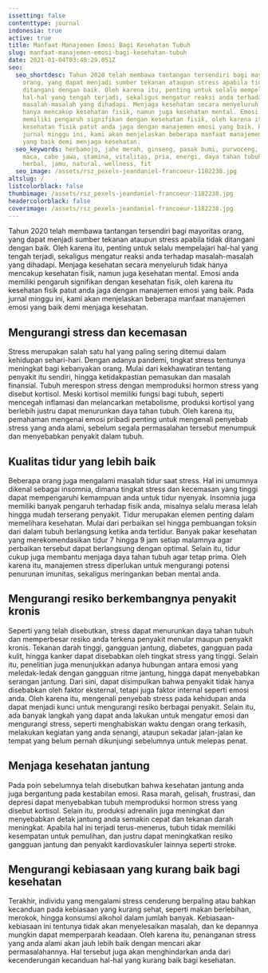```yaml
---
issetting: false
contenttype: journal
indonesia: true
active: true
title: Manfaat Manajemen Emosi Bagi Kesehatan Tubuh
slug: manfaat-manajemen-emosi-bagi-kesehatan-tubuh
date: 2021-01-04T03:40:29.051Z
seo:
  seo_shortdesc: Tahun 2020 telah membawa tantangan tersendiri bagi mayoritas
    orang, yang dapat menjadi sumber tekanan ataupun stress apabila tidak
    ditangani dengan baik. Oleh karena itu, penting untuk selalu mempelajari
    hal-hal yang tengah terjadi, sekaligus mengatur reaksi anda terhadap
    masalah-masalah yang dihadapi. Menjaga kesehatan secara menyeluruh tidak
    hanya mencakup kesehatan fisik, namun juga kesehatan mental. Emosi anda
    memiliki pengaruh signifikan dengan kesehatan fisik, oleh karena itu
    kesehatan fisik patut anda jaga dengan manajemen emosi yang baik. Pada
    jurnal minggu ini, kami akan menjelaskan beberapa manfaat manajemen emosi
    yang baik demi menjaga kesehatan.
  seo_keywords: herbamojo, jahe merah, ginseng, pasak bumi, purwoceng, tribulus,
    maca, cabe jawa, stamina, vitalitas, pria, energi, daya tahan tubuh, corona,
    herbal, jamu, natural, wellness, fit
  seo_image: /assets/rsz_pexels-jeandaniel-francoeur-1182238.jpg
altslug: /
listcolorblack: false
thumbimage: /assets/rsz_pexels-jeandaniel-francoeur-1182238.jpg
headercolorblack: false
coverimage: /assets/rsz_pexels-jeandaniel-francoeur-1182238.jpg
---
```

Tahun 2020 telah membawa tantangan tersendiri bagi mayoritas orang, yang dapat menjadi sumber tekanan ataupun stress apabila tidak ditangani dengan baik. Oleh karena itu, penting untuk selalu mempelajari hal-hal yang tengah terjadi, sekaligus mengatur reaksi anda terhadap masalah-masalah yang dihadapi. Menjaga kesehatan secara menyeluruh tidak hanya mencakup kesehatan fisik, namun juga kesehatan mental. Emosi anda memiliki pengaruh signifikan dengan kesehatan fisik, oleh karena itu kesehatan fisik patut anda jaga dengan manajemen emosi yang baik. Pada jurnal minggu ini, kami akan menjelaskan beberapa manfaat manajemen emosi yang baik demi menjaga kesehatan.

## Mengurangi stress dan kecemasan


Stress merupakan salah satu hal yang paling sering ditemui dalam kehidupan sehari-hari. Dengan adanya pandemi, tingkat stress tentunya meningkat bagi kebanyakan orang. Mulai dari kekhawatiran tentang penyakit itu sendiri, hingga ketidakpastian pemasukan dan masalah finansial. Tubuh merespon stress dengan memproduksi hormon stress yang disebut kortisol. Meski kortisol memiliki fungsi bagi tubuh, seperti mencegah inflamasi dan melancarkan metabolisme, produksi kortisol yang berlebih justru dapat menurunkan daya tahan tubuh. Oleh karena itu, pemahaman mengenai emosi pribadi penting untuk mengenali penyebab stress yang anda alami, sebelum segala permasalahan tersebut menumpuk dan menyebabkan penyakit dalam tubuh.

## Kualitas tidur yang lebih baik


Beberapa orang juga mengalami masalah tidur saat stress. Hal ini umumnya dikenal sebagai insomnia, dimana tingkat stress dan kecemasan yang tinggi dapat mempengaruhi kemampuan anda untuk tidur nyenyak. Insomnia juga memiliki banyak pengaruh terhadap fisik anda, misalnya selalu merasa lelah hingga mudah terserang penyakit.
Tidur merupakan elemen penting dalam memelihara kesehatan. Mulai dari perbaikan sel hingga pembuangan toksin dari dalam tubuh berlangsung ketika anda tertidur. Banyak pakar kesehatan yang merekomendasikan tidur 7 hingga 9 jam setiap malamnya agar perbaikan tersebut dapat berlangsung dengan optimal. Selain itu, tidur cukup juga membantu menjaga daya tahan tubuh agar tetap prima. Oleh karena itu, manajemen stress diperlukan untuk mengurangi potensi penurunan imunitas, sekaligus meringankan beban mental anda.

## Mengurangi resiko berkembangnya penyakit kronis


Seperti yang telah disebutkan, stress dapat menurunkan daya tahan tubuh dan memperbesar resiko anda terkena penyakit menular maupun penyakit kronis. Tekanan darah tinggi, gangguan jantung, diabetes, gangguan pada kulit, hingga kanker dapat disebabkan oleh tingkat stress yang tinggi. Selain itu, penelitian juga menunjukkan adanya hubungan antara emosi yang meledak-ledak dengan gangguan ritme jantung, hingga dapat menyebabkan serangan jantung.
Dari sini, dapat disimpulkan bahwa penyakit tidak hanya disebabkan oleh faktor eksternal, tetapi juga faktor internal seperti emosi anda. Oleh karena itu, mengenali penyebab stress pada kehidupan anda dapat menjadi kunci untuk mengurangi resiko berbagai penyakit. Selain itu, ada banyak langkah yang dapat anda lakukan untuk mengatur emosi dan mengurangi stress, seperti menghabiskan waktu dengan orang terkasih, melakukan kegiatan yang anda senangi, ataupun sekadar jalan-jalan ke tempat yang belum pernah dikunjungi sebelumnya untuk melepas penat.

## Menjaga kesehatan jantung


Pada poin sebelumnya telah disebutkan bahwa kesehatan jantung anda juga bergantung pada kestabilan emosi. Rasa marah, gelisah, frustrasi, dan depresi dapat menyebabkan tubuh memproduksi hormon stress yang disebut kortisol. Selain itu, produksi adrenalin juga meningkat dan menyebabkan detak jantung anda semakin cepat dan tekanan darah meningkat. Apabila hal ini terjadi terus-menerus, tubuh tidak memiliki kesempatan untuk pemulihan, dan justru dapat meningkatkan resiko gangguan jantung dan penyakit kardiovaskuler lainnya seperti stroke.

## Mengurangi kebiasaan yang kurang baik bagi kesehatan


Terakhir, individu yang mengalami stress cenderung berpaling atau bahkan kecanduan pada kebiasaan yang kurang sehat, seperti makan berlebihan, merokok, hingga konsumsi alkohol dalam jumlah banyak. Kebiasaan-kebiasaan ini tentunya tidak akan menyelesaikan masalah, dan ke depannya mungkin dapat memperparah keadaan. Oleh karena itu, penanganan stress yang anda alami akan jauh lebih baik dengan mencari akar permasalahannya. Hal tersebut juga akan menghindarkan anda dari kecenderungan kecanduan hal-hal yang kurang baik bagi kesehatan.